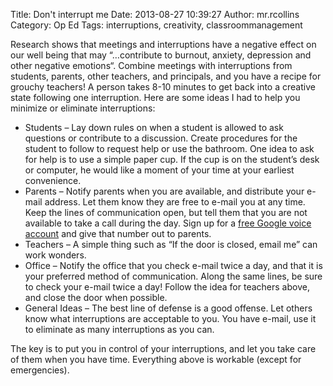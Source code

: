 Title: Don't interrupt me
Date: 2013-08-27 10:39:27
Author: mr.rcollins
Category: Op Ed
Tags: interruptions, creativity, classroommanagement

Research shows that meetings and interruptions have a negative effect on our well being that may “…contribute to burnout, anxiety, depression and other negative emotions“. Combine meetings with interruptions from students, parents, other teachers, and principals, and you have a recipe for grouchy teachers! A person takes 8-10 minutes to get back into a creative state following one interruption. Here are some ideas I had to help you minimize or eliminate interruptions:

* Students – Lay down rules on when a student is allowed to ask questions or contribute to a discussion. Create procedures for the student to follow to request help or use the bathroom. One idea to ask for help is to use a simple paper cup. If the cup is on the student’s desk or computer, he would like a moment of your time at your earliest convenience.
* Parents – Notify parents when you are available, and distribute your e-mail address. Let them know they are free to e-mail you at any time. Keep the lines of communication open, but tell them that you are not available to take a call during the day. Sign up for a [free Google voice account](http://google.com/voice) and give that number out to parents.
* Teachers – A simple thing such as “If the door is closed, email me” can work wonders.
* Office – Notify the office that you check e-mail twice a day, and that it is your preferred method of communication. Along the same lines, be sure to check your e-mail twice a day!  Follow the idea for teachers above, and close the door when possible.
* General Ideas – The best line of defense is a good offense. Let others know what interruptions are acceptable to you. You have e-mail, use it to eliminate as many interruptions as you can.

The key is to put you in control of your interruptions, and let you take care of them when you have time. Everything above is workable (except for emergencies).
